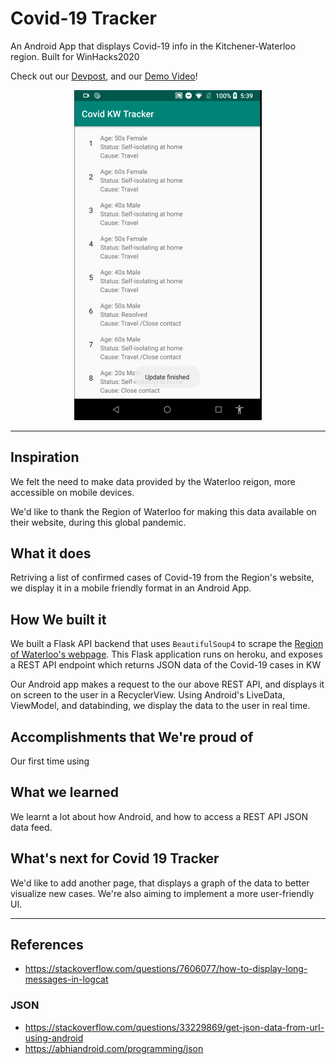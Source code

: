 # Covid-19 Tracker
An Android App that displays Covid-19 info in the Kitchener-Waterloo region. Built for WinHacks2020

Check out our [Devpost](https://devpost.com/software/covid-19-tracker-6ajncq), and our [Demo Video](https://youtu.be/PEgTP5G2Yj8)!

<p align="center">
<a href="https://youtu.be/PEgTP5G2Yj8"><img src="./images/App_view.png" width="300"></a>
</p>

---
## Inspiration
We felt the need to make data provided by the Waterloo reigon, more accessible on mobile devices. 

We'd like to thank the Region of Waterloo for making this data available on their website, during this global pandemic.

## What it does
Retriving a list of confirmed cases of Covid-19 from the Region's website, we display it in a mobile friendly format in an Android App.

## How We built it
We built a Flask API backend that uses `BeautifulSoup4` to scrape the [Region of Waterloo's webpage](https://www.regionofwaterloo.ca/en/health-and-wellness/positive-cases-in-waterloo-region.aspx). This Flask application runs on heroku, and exposes a REST API endpoint which returns JSON data of the Covid-19 cases in KW

Our Android app makes a request to the our above REST API, and displays it on screen to the user in a RecyclerView. Using Android's LiveData, ViewModel, and databinding, we display the data to the user in real time. 

## Accomplishments that We're proud of
Our first time using 

## What we learned
We learnt a lot about how Android, and how to access a REST API JSON data feed.

## What's next for Covid 19 Tracker
We'd like to add another page, that displays a graph of the data to better visualize new cases. We're also aiming to implement a more user-friendly UI.

---
## References
- https://stackoverflow.com/questions/7606077/how-to-display-long-messages-in-logcat
### JSON
- https://stackoverflow.com/questions/33229869/get-json-data-from-url-using-android
- https://abhiandroid.com/programming/json